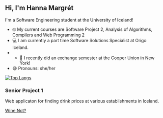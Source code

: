 ## Hi, I'm Hanna Margrét

I'm a Software Engineering student at the University of Iceland!

- 🤓 My current courses are Software Project 2, Analysis of Algorithms, Compilers and Web Programming 2
- 💻 I am currently a part time Software Solutions Specialist at Origo Iceland.
- - 🔭 I recently did an exchange semester at the Cooper Union in New York!
- 😄 Pronouns: she/her

  
[![Top Langs](https://github-readme-stats.vercel.app/api/top-langs/?username=hannajonsd&theme=github_dark&layout=compact)](https://github.com/anuraghazra/github-readme-stats)

### Senior Project 1
Web applicaton for finding drink prices at various establishments in Iceland.

[Wine Not?](https://winenot-mday.onrender.com/)



<!--
**hannajonsd/hannajonsd** is a ✨ _special_ ✨ repository because its `README.md` (this file) appears on your GitHub profile.

Here are some ideas to get you started:

- 🔭 I’m currently working at Origo Iceland as a Software Solutions Specialist.
- 👯 I’m looking to collaborate on ...
- 🤔 I’m looking for help with ...
- 💬 Ask me about ...
- 😄 Pronouns: she/her
- ⚡ Fun fact: ...
-->
